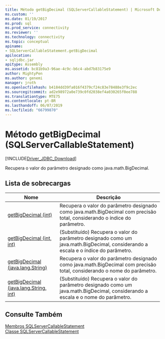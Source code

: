 ```yaml
---
title: Método getBigDecimal (SQLServerCallableStatement) | Microsoft Docs
ms.custom: ''
ms.date: 01/19/2017
ms.prod: sql
ms.prod_service: connectivity
ms.reviewer: ''
ms.technology: connectivity
ms.topic: conceptual
apiname:
- SQLServerCallableStatement.getBigDecimal
apilocation:
- sqljdbc.jar
apitype: Assembly
ms.assetid: bc81b9a3-96ae-4c9c-b6c4-abd7b83175e9
author: MightyPen
ms.author: genemi
manager: jroth
ms.openlocfilehash: b4184dd39fa016f4379cf24c83e78488e3f9c2ec
ms.sourcegitcommit: ad2e98972a0e739c0fd2038ef4a030265f0ee788
ms.translationtype: MTE75
ms.contentlocale: pt-BR
ms.lasthandoff: 06/07/2019
ms.locfileid: "66799870"
---
```

# <a name="getbigdecimal-method-sqlservercallablestatement"></a>Método getBigDecimal (SQLServerCallableStatement)
[!INCLUDE[Driver_JDBC_Download](../../../includes/driver_jdbc_download.md)]

  Recupera o valor do parâmetro designado como java.math.BigDecimal.  
  
## <a name="overload-list"></a>Lista de sobrecargas  
  
|Nome|Descrição|  
|----------|-----------------|  
|[getBigDecimal (int)](../../../connect/jdbc/reference/getbigdecimal-method-int.md)|Recupera o valor do parâmetro designado como java.math.BigDecimal com precisão total, considerando o índice do parâmetro.|  
|[getBigDecimal (int, int)](../../../connect/jdbc/reference/getbigdecimal-method-int-int.md)|(Substituído) Recupera o valor do parâmetro designado como um java.math.BigDecimal, considerando a escala e o índice do parâmetro.|  
|[getBigDecimal (java.lang.String)](../../../connect/jdbc/reference/getbigdecimal-method-java-lang-string.md)|Recupera o valor do parâmetro designado como java.math.BigDecimal com precisão total, considerando o nome do parâmetro.|  
|[getBigDecimal (java.lang.String, int)](../../../connect/jdbc/reference/getbigdecimal-method-java-lang-string-int.md)|(Substituído) Recupera o valor do parâmetro designado como um java.math.BigDecimal, considerando a escala e o nome do parâmetro.|  
  
## <a name="see-also"></a>Consulte Também  
 [Membros SQLServerCallableStatement](../../../connect/jdbc/reference/sqlservercallablestatement-members.md)   
 [Classe SQLServerCallableStatement](../../../connect/jdbc/reference/sqlservercallablestatement-class.md)  
  
  
